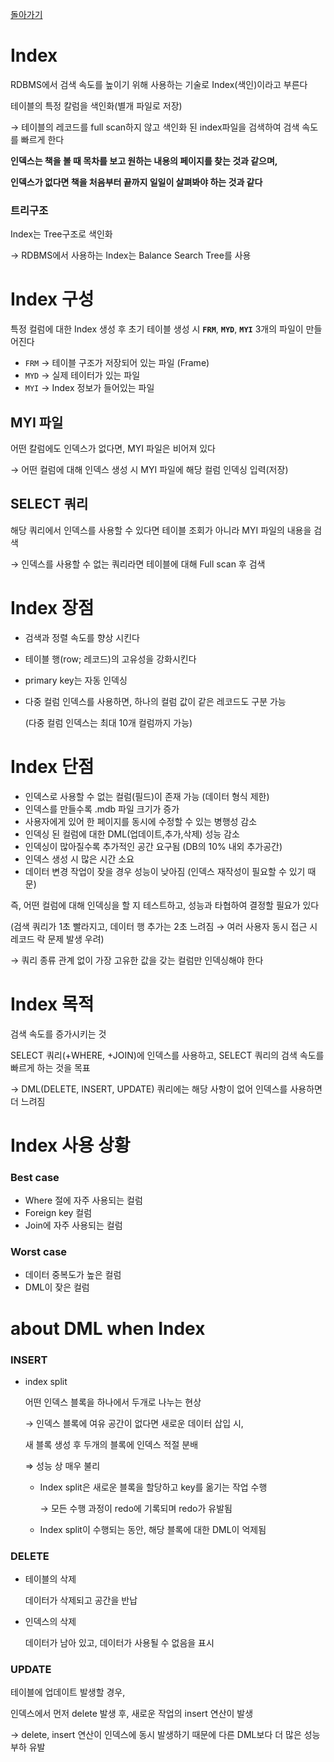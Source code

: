[돌아가기](./README.md)

# Index

RDBMS에서 검색 속도를 높이기 위해 사용하는 기술로 Index(색인)이라고 부른다

테이블의 특정 칼럼을 색인화(별개 파일로 저장)

→ 테이블의 레코드를 full scan하지 않고 색인화 된 index파일을 검색하여 검색 속도를 빠르게 한다

**인덱스는 책을 볼 때 목차를 보고 원하는 내용의 페이지를 찾는 것과 같으며,**

**인덱스가 없다면 책을 처음부터 끝까지 일일이 살펴봐야 하는 것과 같다**

### 트리구조

Index는 Tree구조로 색인화

→ RDBMS에서 사용하는 Index는 Balance Search Tree를 사용

# Index 구성

특정 컬럼에 대한 Index 생성 후 초기 테이블 생성 시  **`FRM`**, **`MYD`**, **`MYI`** 3개의 파일이 만들어진다

- `FRM` → 테이블 구조가 저장되어 있는 파일 (Frame)
- `MYD` → 실제 테이터가 있는 파일
- `MYI` → Index 정보가 들어있는 파일

## MYI 파일

어떤 칼럼에도 인덱스가 없다면, MYI 파일은 비어져 있다

→ 어떤 컬럼에 대해 인덱스 생성 시 MYI 파일에 해당 컬럼 인덱싱 입력(저장)

## SELECT 쿼리

해당 쿼리에서 인덱스를 사용할 수 있다면 테이블 조회가 아니라 MYI 파일의 내용을 검색

→ 인덱스를 사용할 수 없는 쿼리라면 테이블에 대해 Full scan 후 검색

# Index 장점

- 검색과 정렬 속도를 향상 시킨다
- 테이블 행(row; 레코드)의 고유성을 강화시킨다
- primary key는 자동 인덱싱
- 다중 컬럼 인덱스를 사용하면, 하나의 컬럼 값이 같은 레코드도 구분 가능

    (다중 컬럼 인덱스는 최대 10개 컬럼까지 가능)

# Index 단점

- 인덱스로 사용할 수 없는 컬럼(필드)이 존재 가능 (데이터 형식 제한)
- 인덱스를 만들수록 .mdb 파일 크기가 증가
- 사용자에게 있어 한 페이지를 동시에 수정할 수 있는 병행성 감소
- 인덱싱 된 컬럼에 대한 DML(업데이트,추가,삭제) 성능 감소
- 인덱싱이 많아질수록 추가적인 공간 요구됨 (DB의 10% 내외 추가공간)
- 인덱스 생성 시 많은 시간 소요
- 데이터 변경 작업이 잦을 경우 성능이 낮아짐 (인덱스 재작성이 필요할 수 있기 때문)

즉, 어떤 컬럼에 대해 인덱싱을 할 지 테스트하고, 성능과 타협하여 결정할 필요가 있다

(검색  쿼리가 1초 빨라지고, 데이터 행 추가는 2초 느려짐 → 여러 사용자 동시 접근 시 레코드 락 문제 발생 우려)

→ 쿼리 종류 관계 없이 가장 고유한 값을 갖는 컬럼만 인덱싱해야 한다

# Index 목적

검색 속도를 증가시키는 것

SELECT 쿼리(+WHERE, +JOIN)에 인덱스를 사용하고, SELECT 쿼리의 검색 속도를 빠르게 하는 것을 목표

→ DML(DELETE, INSERT, UPDATE) 쿼리에는 해당 사항이 없어 인덱스를 사용하면 더 느려짐

# Index 사용 상황

### Best case

- Where 절에 자주 사용되는 컬럼
- Foreign key 컬럼
- Join에 자주 사용되는 컬럼

### Worst case

- 데이터 중복도가 높은 컬럼
- DML이 잦은 컬럼

# about DML when Index

### INSERT

- index split

    어떤 인덱스 블록을 하나에서 두개로 나누는 현상

    → 인덱스 블록에 여유 공간이 없다면 새로운 데이터 삽입 시,

    새 블록 생성 후 두개의 블록에 인덱스 적절 분배

    ⇒ 성능 상 매우 불리

    - Index split은 새로운 블록을 할당하고 key를 옮기는 작업 수행

        → 모든 수행 과정이 redo에 기록되며 redo가 유발됨

    - Index split이 수행되는 동안, 해당 블록에 대한 DML이 억제됨

### DELETE

- 테이블의 삭제

    데이터가 삭제되고 공간을 반납

- 인덱스의 삭제

    데이터가 남아 있고, 데이터가 사용될 수 없음을 표시

### UPDATE

테이블에 업데이트 발생할 경우,

인덱스에서 먼저 delete 발생 후, 새로운 작업의 insert 연산이 발생

→ delete, insert 연산이 인덱스에 동시 발생하기 때문에 다른 DML보다 더 많은 성능 부하 유발
